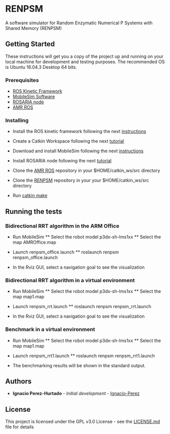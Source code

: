 # RENPSM

A software simulator for Random Enzymatic Numerical P Systems with Shared Memory (RENPSM) 
 

## Getting Started

These instructions will get you a copy of the project up and running on your local machine for development and testing purposes. The recommended OS is Ubuntu 16.04.3 Desktop 64 bits.

### Prerequisites

* [ROS Kinetic Framework](http://wiki.ros.org/kinetic) 
* [MobileSim Software](http://robots.mobilerobots.com/wiki/MobileSim)
* [ROSARIA node](http://wiki.ros.org/ROSARIA)
* [AMR ROS](https://github.com/MobileRobots/amr-ros-config) 


### Installing

* Install the ROS kinetic framework following the next [instructions](http://wiki.ros.org/kinetic/Installation/Ubuntu)

* Create a Catkin Workspace following the next [tutorial](http://wiki.ros.org/catkin/Tutorials/create_a_workspace)

* Download and install MobileSim following the next [instructions](http://robots.mobilerobots.com/wiki/MobileSim)

* Install ROSARIA node following the next [tutorial](http://wiki.ros.org/ROSARIA/Tutorials/How%20to%20use%20ROSARIA)

* Clone the [AMR ROS](https://github.com/MobileRobots/amr-ros-config) repository in your $HOME/catkin_ws/src directory

* Clone the [RENPSM](https://github.com/Ignacio-Perez/renpsm) repository in your your $HOME/catkin_ws/src directory

* Run [catkin make](http://wiki.ros.org/catkin/commands/catkin_make)


## Running the tests

### Bidirectional RRT algorithm in the ARM Office

* Run MobileSim
** Select the robot model p3dx-sh-lms1xx
** Select the map AMROffice.map

* Launch renpsm_office.launch
** roslaunch renpsm renpsm_office.launch

* In the Rviz GUI, select a navigation goal to see the visualization

### Bidirectional RRT algorithm in a virtual environment

* Run MobileSim
** Select the robot model p3dx-sh-lms1xx
** Select the map map1.map

* Launch renpsm_rrt.launch
** roslaunch renpsm renpsm_rrt.launch

* In the Rviz GUI, select a navigation goal to see the visualization


### Benchmark in a virtual environment

* Run MobileSim
** Select the robot model p3dx-sh-lms1xx
** Select the map map1.map

* Launch renpsm_rrt1.launch
** roslaunch renpsm renpsm_rrt1.launch

* The benchmarking results will be shown in the standard output.


## Authors

* **Ignacio Perez-Hurtado** - *Initial development* - [Ignacio-Perez](https://github.com/Ignacio-Perez)


## License

This project is licensed under the GPL v3.0 License - see the [LICENSE.md](LICENSE.md) file for details




